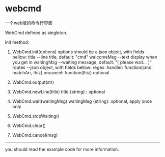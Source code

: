 webcmd
======

一个web版的命令行界面

WebCmd defined as singleton.

init method:

1. WebCmd.init(options)
  options should be a json object, with fields bellow:
    title        --line title, default: "cmd"
    welcomeMsg   --text display when you get in
    waitingMsg   --waiting message, default: "[ please wait... ]"
    routes       --json object, with fields bellow:
                   regex:
                   handler: function(cmd, matchArr, thiz)
                   oncancel: function(thiz)   optional



2. WebCmd.output(str)
 
3. WebCmd.newLine(title)  title {string} :  optional 

4. WebCmd.wait(waitingMsg)  waitingMsg {string}: optional, apply once only

5. WebCmd.stopWaiting()

6. WebCmd.clear()

7. WebCmd.cancel(msg)

------------

you should read the example code for more information.



